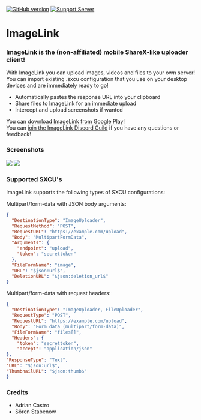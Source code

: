 [![GitHub version](https://badge.fury.io/gh/adrifcastr%2FImageLink.svg)](https://github.com/adrifcastr/ImageLink)
[![Support Server](https://img.shields.io/discord/844574704698130492.svg?color=7289da&label=ImageLink&logo=discord&style=flat-round)](https://discord.gg/d23n5vAbD5)

# ImageLink
### ImageLink is the (non-affiliated) mobile ShareX-like uploader client!

With ImageLink you can upload images, videos and files to your own server!
You can import existing .sxcu configuration that you use on your desktop devices and are immediately ready to go!

- Automatically pastes the response URL into your clipboard
- Share files to ImageLink for an immediate upload
- Intercept and upload screenshots if wanted

You can [download ImageLink from Google Play](https://play.google.com/store/apps/details?id=com.castdrian.imagelink)!\
You can [join the ImageLink Discord Guild](https://discord.gg/d23n5vAbD5) if you have any questions or feedback!


### Screenshots

<a href="https://depressed-lemonade.me/vHGLDDX.png"><img src="https://depressed-lemonade.me/vHGLDDX.png"/></a>
<a href="https://depressed-lemonade.me/KEoIKAW.png"><img src="https://depressed-lemonade.me/KEoIKAW.png"/></a>


### Supported SXCU's

ImageLink supports the following types of SXCU configurations:

Multipart/form-data with JSON body arguments:
```json
{
  "DestinationType": "ImageUploader",
  "RequestMethod": "POST",
  "RequestURL": "https://example.com/upload",
  "Body": "MultipartFormData",
  "Arguments": {
    "endpoint": "upload",
    "token": "secrettoken"
  },
  "FileFormName": "image",
  "URL": "$json:url$",
  "DeletionURL": "$json:deletion_url$"
}
```

Multipart/form-data with request headers:
```json
{
  "DestinationType": "ImageUploader, FileUploader",
  "RequestType": "POST",
  "RequestURL": "https://example.com/upload",
  "Body": "Form data (multipart/form-data)",
  "FileFormName": "files[]",
  "Headers": {
    "token": "secrettoken",
    "accept": "application/json"
},
"ResponseType": "Text",
"URL": "$json:url$",
"ThumbnailURL": "$json:thumb$"
}
```

### Credits

- Adrian Castro
- Sören Stabenow
